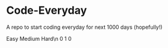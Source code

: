 # Code-Everyday

A repo to start coding everyday for next 1000 days (hopefully!)

Easy			Medium		Hard\n
0			1			0